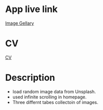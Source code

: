 # App live link 
[Image Gellary](https://fluffy-profiterole-447a6e.netlify.app/)

# CV
[CV](https://drive.google.com/file/d/1hx47N0IJyL8Ee9aUczBLXKujdktEVh9H/view?usp=sharing)

# Description

* load random image data from Unsplash.
* used infinite scrolling in homepage.
* Three differnt tabes collectoin of images.



